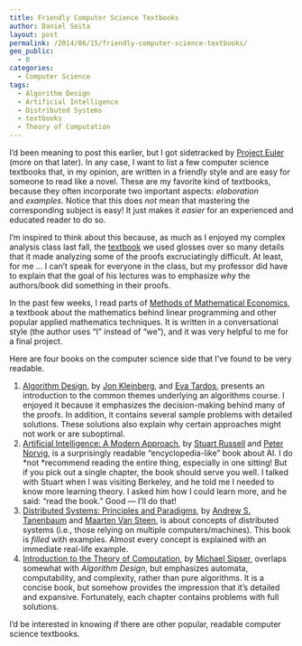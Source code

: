 ```yaml
---
title: Friendly Computer Science Textbooks
author: Daniel Seita
layout: post
permalink: /2014/06/15/friendly-computer-science-textbooks/
geo_public:
  - 0
categories:
  - Computer Science
tags:
  - Algorithm Design
  - Artificial Intelligence
  - Distributed Systems
  - textbooks
  - Theory of Computation
---
```

I&#8217;d been meaning to post this earlier, but I got sidetracked by [Project Euler][1] (more on that later). In any case, I want to list a few computer science textbooks that, in my opinion, are written in a friendly style and are easy for someone to read like a novel. These are my favorite kind of textbooks, because they often incorporate two important aspects: *elaboration* and *examples*. Notice that this does *not* mean that mastering the corresponding subject is easy! It just makes it *easier* for an experienced and educated reader to do so.

I&#8217;m inspired to think about this because, as much as I enjoyed my complex analysis class last fall, the [textbook][2] we used glosses over so many details that it made analyzing some of the proofs excruciatingly difficult. At least, for me &#8230; I can&#8217;t speak for everyone in the class, but my professor did have to explain that the goal of his lectures was to emphasize *why* the authors/book did something in their proofs.

In the past few weeks, I read parts of [Methods of Mathematical Economics][3], a textbook about the mathematics behind linear programming and other popular applied mathematics techniques. It is written in a conversational style (the author uses &#8220;I&#8221; instead of &#8220;we&#8221;), and it was very helpful to me for a final project.

Here are four books on the computer science side that I&#8217;ve found to be very readable.

  1. [Algorithm Design][4], by [Jon Kleinberg][5], and [Eva Tardos][6], presents an introduction to the common themes underlying an algorithms course. I enjoyed it because it emphasizes the decision-making behind many of the proofs. In addition, it contains several sample problems with detailed solutions. These solutions also explain why certain approaches might not work or are suboptimal.
  2. [Artificial Intelligence: A Modern Approach][7], by [Stuart Russell][8] and [Peter Norvig][9], is a surprisingly readable &#8220;encyclopedia-like&#8221; book about AI. I do *not *recommend reading the entire thing, especially in one sitting! But if you pick out a single chapter, the book should serve you well. I talked with Stuart when I was visiting Berkeley, and he told me I needed to know more learning theory. I asked him how I could learn more, and he said: &#8220;read the book.&#8221; Good &#8212; I&#8217;ll do that!
  3. [Distributed Systems: Principles and Paradigms][10], by [Andrew S. Tanenbaum][11] and [Maarten Van Steen][12], is about concepts of distributed systems (i.e., those relying on multiple computers/machines). This book is *filled* with examples. Almost every concept is explained with an immediate real-life example.
  4. [Introduction to the Theory of Computation][13], by [Michael Sipser][14], overlaps somewhat with *Algorithm Design*, but emphasizes automata, computability, and complexity, rather than pure algorithms. It is a concise book, but somehow provides the impression that it&#8217;s detailed and expansive. Fortunately, each chapter contains problems with full solutions.

I&#8217;d be interested in knowing if there are other popular, readable computer science textbooks.

 [1]: https://projecteuler.net/about
 [2]: http://www.amazon.com/Complex-Analysis-Princeton-Lectures-No/dp/0691113858
 [3]: http://epubs.siam.org/doi/book/10.1137/1.9780898719239
 [4]: http://www.aw-bc.com/info/kleinberg/
 [5]: http://www.cs.cornell.edu/home/kleinber/
 [6]: http://www.cs.cornell.edu/people/eva/eva.html
 [7]: http://aima.cs.berkeley.edu/
 [8]: http://www.cs.berkeley.edu/~russell/
 [9]: http://norvig.com/
 [10]: http://www.pearsonhighered.com/educator/academic/product/0,3110,0132392275,00.html
 [11]: http://www.cs.vu.nl/~ast/
 [12]: http://www.distributed-systems.net/
 [13]: http://www.amazon.com/Introduction-Theory-Computation-Michael-Sipser/dp/113318779X
 [14]: http://www-math.mit.edu/~sipser/